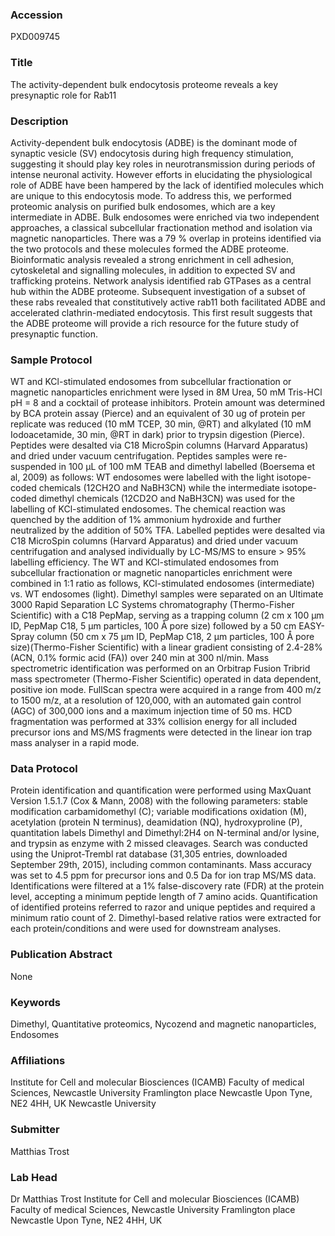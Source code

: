 ### Accession
PXD009745

### Title
The activity-dependent bulk endocytosis proteome reveals a key presynaptic role for Rab11

### Description
Activity-dependent bulk endocytosis (ADBE) is the dominant mode of synaptic vesicle (SV) endocytosis during high frequency stimulation, suggesting it should play key roles in neurotransmission during periods of intense neuronal activity. However efforts in elucidating the physiological role of ADBE have been hampered by the lack of identified molecules which are unique to this endocytosis mode. To address this, we performed proteomic analysis on purified bulk endosomes, which are a key intermediate in ADBE. Bulk endosomes were enriched via two independent approaches, a classical subcellular fractionation method and isolation via magnetic nanoparticles. There was a 79 % overlap in proteins identified via the two protocols and these molecules formed the ADBE proteome. Bioinformatic analysis revealed a strong enrichment in cell adhesion, cytoskeletal and signalling molecules, in addition to expected SV and trafficking proteins. Network analysis identified rab GTPases as a central hub within the ADBE proteome. Subsequent investigation of a subset of these rabs revealed that constitutively active rab11 both facilitated ADBE and accelerated clathrin-mediated endocytosis. This first result suggests that the ADBE proteome will provide a rich resource for the future study of presynaptic function.

### Sample Protocol
WT and KCl-stimulated endosomes from subcellular fractionation or magnetic nanoparticles enrichment were lysed in 8M Urea, 50 mM Tris-HCl pH = 8 and a cocktail of protease inhibitors. Protein amount was determined by BCA protein assay (Pierce) and an equivalent of 30 ug of protein per replicate was reduced (10 mM TCEP, 30 min, @RT) and alkylated (10 mM Iodoacetamide, 30 min, @RT in dark) prior to trypsin digestion (Pierce). Peptides were desalted via C18 MicroSpin columns (Harvard Apparatus) and dried under vacuum centrifugation. Peptides samples were re-suspended in 100 µL of 100 mM TEAB and dimethyl labelled (Boersema et al, 2009) as follows: WT endosomes were labelled with the light isotope-coded chemicals (12CH2O and NaBH3CN) while the intermediate isotope-coded dimethyl chemicals (12CD2O and NaBH3CN) was used for the labelling of KCl-stimulated endosomes. The chemical reaction was quenched by the addition of 1% ammonium hydroxide and further neutralized by the addition of 50% TFA. Labelled peptides were desalted via C18 MicroSpin columns (Harvard Apparatus) and dried under vacuum centrifugation and analysed individually by LC-MS/MS to ensure > 95% labelling efficiency. The WT and KCl-stimulated endosomes from subcellular fractionation or magnetic nanoparticles enrichment were combined in 1:1 ratio as follows, KCl-stimulated endosomes (intermediate) vs. WT endosomes (light). Dimethyl samples were separated on an Ultimate 3000 Rapid Separation LC Systems chromatography (Thermo-Fisher Scientific) with a C18 PepMap, serving as a trapping column (2 cm x 100 µm ID, PepMap C18, 5 µm particles, 100 Å pore size) followed by a 50 cm EASY-Spray column (50 cm x 75 µm ID, PepMap C18, 2 µm particles, 100 Å pore size)(Thermo-Fisher Scientific) with a linear gradient consisting of 2.4-28% (ACN, 0.1% formic acid (FA)) over 240 min at 300 nl/min. Mass spectrometric identification was performed on an Orbitrap Fusion Tribrid mass spectrometer (Thermo-Fisher Scientific) operated in data dependent, positive ion mode. FullScan spectra were acquired in a range from 400 m/z to 1500 m/z, at a resolution of 120,000, with an automated gain control (AGC) of 300,000 ions and a maximum injection time of 50 ms. HCD fragmentation was performed at 33% collision energy for all included precursor ions and MS/MS fragments were detected in the linear ion trap mass analyser in a rapid mode.

### Data Protocol
Protein identification and quantification were performed using MaxQuant Version 1.5.1.7 (Cox & Mann, 2008) with the following parameters: stable modification carbamidomethyl (C); variable modifications oxidation (M), acetylation (protein N terminus), deamidation (NQ), hydroxyproline (P), quantitation labels Dimethyl and Dimethyl:2H4 on N-terminal and/or lysine, and trypsin as enzyme with 2 missed cleavages. Search was conducted using the Uniprot-Trembl rat database (31,305 entries, downloaded September 29th, 2015), including common contaminants. Mass accuracy was set to 4.5 ppm for precursor ions and 0.5 Da for ion trap MS/MS data. Identifications were filtered at a 1% false-discovery rate (FDR) at the protein level, accepting a minimum peptide length of 7 amino acids. Quantification of identified proteins referred to razor and unique peptides and required a minimum ratio count of 2. Dimethyl-based relative ratios were extracted for each protein/conditions and were used for downstream analyses.

### Publication Abstract
None

### Keywords
Dimethyl, Quantitative proteomics, Nycozend and magnetic nanoparticles, Endosomes

### Affiliations
Institute for Cell and molecular Biosciences (ICAMB) Faculty of medical Sciences, Newcastle University Framlington place Newcastle Upon Tyne, NE2 4HH, UK
Newcastle University

### Submitter
Matthias Trost

### Lab Head
Dr Matthias Trost
Institute for Cell and molecular Biosciences (ICAMB) Faculty of medical Sciences, Newcastle University Framlington place Newcastle Upon Tyne, NE2 4HH, UK


